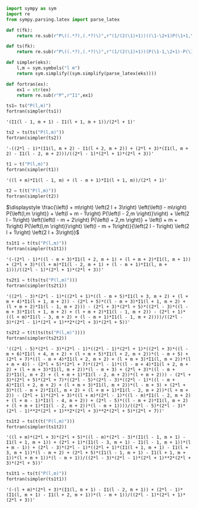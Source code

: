

```python
import sympy as sym
import re 
from sympy.parsing.latex import parse_latex 
```


```python
def t(fk):
    return re.sub(r"P\((.*?),(.*?)\)",r"(1/(2(\1)+1))((\1-\2+1)P(\1+1,\2) + (\1+\2)P(\1-1,\2))",fk)
```


```python
def ts(fk):
    return re.sub(r"P\((.*?),(.*?)\)",r"(1/(2(\1)+1))(P(\1-1,\2+1)-P(\1+1,\2+1))",fk)
```


```python
def simpler(eks):
    l,m = sym.symbols("l m")
    return sym.simplify((sym.simplify(parse_latex(eks))))
```


```python
def fortran(ex):
    ex1 = str(ex)
    return re.sub(r"P",r"I1",ex1)
```


```python
ts1= ts("P(l,m)")
fortran(simpler(ts1))
```




    '(I1(l - 1, m + 1) - I1(l + 1, m + 1))/(2*l + 1)'




```python
ts2 = ts(ts("P(l,m)"))
fortran(simpler(ts2))
```




    '-((2*l - 1)*(I1(l, m + 2) - I1(l + 2, m + 2)) + (2*l + 3)*(I1(l, m + 2) - I1(l - 2, m + 2)))/((2*l - 1)*(2*l + 1)*(2*l + 3))'




```python
t1 = t("P(l,m)")
fortran(simpler(t1))
```




    '((l + m)*I1(l - 1, m) + (l - m + 1)*I1(l + 1, m))/(2*l + 1)'




```python
t2 = t(t("P(l,m)"))
fortran(simpler(t2))
```




$\displaystyle \frac{\left(l + m\right) \left(2 l + 3\right) \left(\left(l - m\right) P{\left(l,m \right)} + \left(l + m - 1\right) P{\left(l - 2,m \right)}\right) + \left(2 l - 1\right) \left(\left(l - m + 2\right) P{\left(l + 2,m \right)} + \left(l + m + 1\right) P{\left(l,m \right)}\right) \left(l - m + 1\right)}{\left(2 l - 1\right) \left(2 l + 1\right) \left(2 l + 3\right)}$




```python
ts1t1 = t(ts("P(l,m)"))
fortran(simpler(ts1t1))
```




    '(-(2*l - 1)*((l - m + 3)*I1(l + 2, m + 1) + (l + m + 2)*I1(l, m + 1)) + (2*l + 3)*((l + m)*I1(l - 2, m + 1) + (l - m + 1)*I1(l, m + 1)))/((2*l - 1)*(2*l + 1)*(2*l + 3))'




```python
ts2t1 = t(ts(ts("P(l,m)")))
fortran(simpler(ts2t1))
```




    '((2*l - 3)*(2*l - 1)*((2*l + 1)*((l - m + 5)*I1(l + 3, m + 2) + (l + m + 4)*I1(l + 1, m + 2)) - (2*l + 5)*((l - m + 3)*I1(l + 1, m + 2) + (l + m + 2)*I1(l - 1, m + 2))) - (2*l + 3)*(2*l + 5)*((2*l - 3)*((l - m + 3)*I1(l + 1, m + 2) + (l + m + 2)*I1(l - 1, m + 2)) - (2*l + 1)*((l + m)*I1(l - 3, m + 2) + (l - m + 1)*I1(l - 1, m + 2))))/((2*l - 3)*(2*l - 1)*(2*l + 1)**2*(2*l + 3)*(2*l + 5))'




```python
ts2t2 = t(t(ts(ts("P(l,m)"))))
fortran(simpler(ts2t2))
```




    '((2*l - 5)*(2*l - 3)*(2*l - 1)*((2*l - 1)*(2*l + 1)*((2*l + 3)*((l - m + 6)*I1(l + 4, m + 2) + (l + m + 5)*I1(l + 2, m + 2))*(l - m + 5) + (2*l + 7)*((l - m + 4)*I1(l + 2, m + 2) + (l + m + 3)*I1(l, m + 2))*(l + m + 4)) - (2*l + 5)*(2*l + 7)*((2*l - 1)*((l - m + 4)*I1(l + 2, m + 2) + (l + m + 3)*I1(l, m + 2))*(l - m + 3) + (2*l + 3)*((l - m + 2)*I1(l, m + 2) + (l + m + 1)*I1(l - 2, m + 2))*(l + m + 2))) - (2*l + 3)*(2*l + 5)*(2*l + 7)*((2*l - 5)*(2*l - 3)*((2*l - 1)*((l - m + 4)*I1(l + 2, m + 2) + (l + m + 3)*I1(l, m + 2))*(l - m + 3) + (2*l + 3)*((l - m + 2)*I1(l, m + 2) + (l + m + 1)*I1(l - 2, m + 2))*(l + m + 2)) - (2*l + 1)*(2*l + 3)*((l + m)*(2*l - 1)*((l - m)*I1(l - 2, m + 2) + (l + m - 1)*I1(l - 4, m + 2)) + (2*l - 5)*((l - m + 2)*I1(l, m + 2) + (l + m + 1)*I1(l - 2, m + 2))*(l - m + 1))))/((2*l - 5)*(2*l - 3)*(2*l - 1)**2*(2*l + 1)**2*(2*l + 3)**2*(2*l + 5)*(2*l + 7))'




```python
ts1t2 = ts(t(t("P(l,m)")))
fortran(simpler(ts1t2))
```




    '((l + m)*(2*l + 3)*(2*l + 5)*((l - m)*(2*l - 3)*(I1(l - 1, m + 1) - I1(l + 1, m + 1)) + (2*l + 1)*(I1(l - 3, m + 1) - I1(l - 1, m + 1))*(l + m - 1)) + (2*l - 3)*(2*l - 1)*((2*l + 1)*(I1(l + 1, m + 1) - I1(l + 3, m + 1))*(l - m + 2) + (2*l + 5)*(I1(l - 1, m + 1) - I1(l + 1, m + 1))*(l + m + 1))*(l - m + 1))/((2*l - 3)*(2*l - 1)*(2*l + 1)**2*(2*l + 3)*(2*l + 5))'




```python
ts1t1 = ts(t("P(l,m)"))
fortran(simpler(ts1t1))
```




    '(-(l + m)*(2*l + 3)*(I1(l, m + 1) - I1(l - 2, m + 1)) + (2*l - 1)*(I1(l, m + 1) - I1(l + 2, m + 1))*(l - m + 1))/((2*l - 1)*(2*l + 1)*(2*l + 3))'




```python

```
